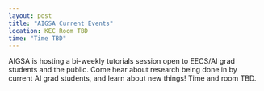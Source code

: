 ```yaml
---
layout: post
title: "AIGSA Current Events"
location: KEC Room TBD
time: "Time TBD"
---
```


AIGSA is hosting a bi-weekly tutorials session open to EECS/AI grad students and the public. Come hear about research being done in by current AI grad students, and learn about new things! Time and room TBD.